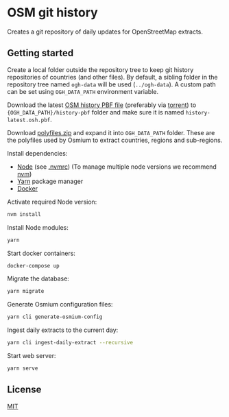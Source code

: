 
# OSM git history

Creates a git repository of daily updates for OpenStreetMap extracts.

## Getting started

Create a local folder outside the repository tree to keep git history repositories of countries (and other files). By default, a sibling folder in the repository tree named `ogh-data` will be used (`../ogh-data`). A custom path can be set using `OGH_DATA_PATH` environment variable.

Download the latest [OSM history PBF file](https://planet.osm.org/pbf/full-history) (preferably via [torrent](https://planet.osm.org/pbf/full-history/history-latest.osm.pbf.torrent)) to `{OGH_DATA_PATH}/history-pbf` folder and make sure it is named `history-latest.osh.pbf`.

Download [polyfiles.zip](https://www.dropbox.com/s/nvutp2fcg75fcc6/polyfiles.zip?dl=0) and expand it into `OGH_DATA_PATH` folder. These are the polyfiles used by Osmium to extract countries, regions and sub-regions.

Install dependencies:

- [Node](http://nodejs.org/) (see [.nvmrc](./.nvmrc)) (To manage multiple node versions we recommend [nvm](https://github.com/creationix/nvm))
- [Yarn](https://yarnpkg.com/) package manager
- [Docker](https://www.docker.com/)

Activate required Node version:

```sh
nvm install
```

Install Node modules:

```sh
yarn
```

Start docker containers:

```sh
docker-compose up
```

Migrate the database:

```sh
yarn migrate
```

Generate Osmium configuration files:

```sh
yarn cli generate-osmium-config
```

Ingest daily extracts to the current day:

```sh
yarn cli ingest-daily-extract --recursive
```

Start web server:

```sh
yarn serve
```

## License

[MIT](LICENSE)
